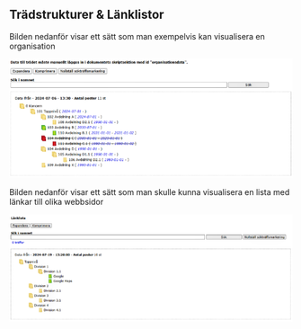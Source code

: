 ## Trädstrukturer & Länklistor

Bilden nedanför visar ett sätt som man exempelvis kan visualisera en organisation

![Trädstruktur](img/tradstruktur_700x295.png)


Bilden nedanför visar ett sätt som man skulle kunna visualisera en lista med länkar till olika webbsidor

![Länklista](img/lanklista_700x265.png)


